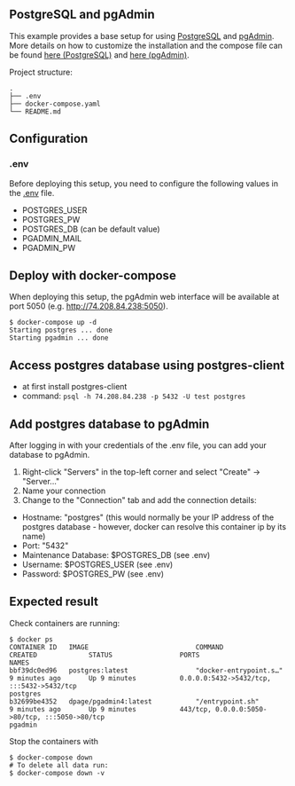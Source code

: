 ## PostgreSQL and pgAdmin
This example provides a base setup for using [PostgreSQL](https://www.postgresql.org/) and [pgAdmin](https://www.pgadmin.org/).
More details on how to customize the installation and the compose file can be found [here (PostgreSQL)](https://hub.docker.com/_/postgres) and [here (pgAdmin)](https://www.pgadmin.org/docs/pgadmin4/latest/container_deployment.html).

Project structure:
```
.
├── .env
├── docker-compose.yaml
└── README.md
```

## Configuration

### .env
Before deploying this setup, you need to configure the following values in the [.env](.env) file.
- POSTGRES_USER
- POSTGRES_PW
- POSTGRES_DB (can be default value)
- PGADMIN_MAIL
- PGADMIN_PW

## Deploy with docker-compose
When deploying this setup, the pgAdmin web interface will be available at port 5050 (e.g. http://74.208.84.238:5050).  

``` shell
$ docker-compose up -d
Starting postgres ... done
Starting pgadmin ... done
```
## Access postgres database using postgres-client
- at first install postgres-client
- command: ```psql -h 74.208.84.238 -p 5432 -U test postgres ```
## Add postgres database to pgAdmin
After logging in with your credentials of the .env file, you can add your database to pgAdmin. 
1. Right-click "Servers" in the top-left corner and select "Create" -> "Server..."
2. Name your connection
3. Change to the "Connection" tab and add the connection details:
- Hostname: "postgres" (this would normally be your IP address of the postgres database - however, docker can resolve this container ip by its name)
- Port: "5432"
- Maintenance Database: $POSTGRES_DB (see .env)
- Username: $POSTGRES_USER (see .env)
- Password: $POSTGRES_PW (see .env)
  
## Expected result

Check containers are running:
```
$ docker ps
CONTAINER ID   IMAGE                           COMMAND                  CREATED             STATUS                 PORTS                                                                                  NAMES
bbf39dc0ed96   postgres:latest                 "docker-entrypoint.s…"   9 minutes ago       Up 9 minutes           0.0.0.0:5432->5432/tcp, :::5432->5432/tcp                                              postgres
b32699be4352   dpage/pgadmin4:latest           "/entrypoint.sh"         9 minutes ago       Up 9 minutes           443/tcp, 0.0.0.0:5050->80/tcp, :::5050->80/tcp                                         pgadmin
```

Stop the containers with
``` shell
$ docker-compose down
# To delete all data run:
$ docker-compose down -v
```

